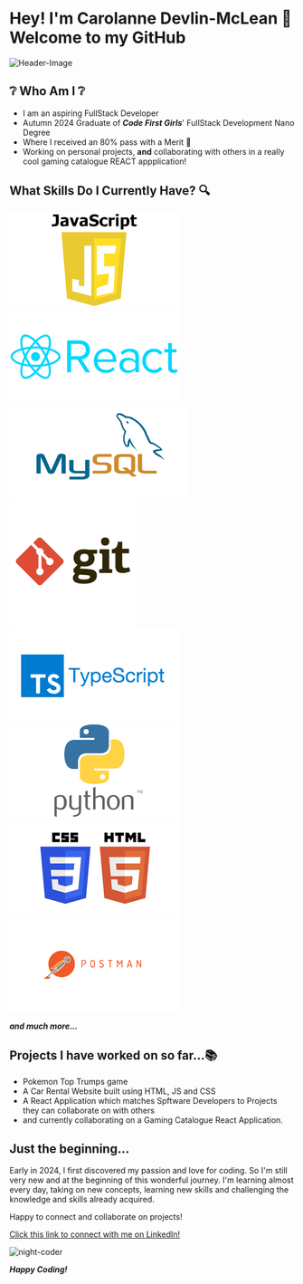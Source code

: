 # Hey! I'm Carolanne Devlin-McLean 👋 Welcome to my GitHub 

![Header-Image](../cdevm/images/header-image.jpg)

## ❔ **Who Am I** ❔

+ I am an aspiring FullStack Developer
+ Autumn 2024 Graduate of **_Code First Girls_**' FullStack Development Nano Degree
+ Where I received an 80% pass with a Merit 🥳
+ Working on personal projects, **and** collaborating with others in a really cool gaming catalogue REACT appplication!



## What Skills Do I Currently Have? 🔍

![js](./images/js.png) ![react](./images/react.png) ![swl](./images/mysql.png) 
![git](./images/git.png) ![ts](./images/ts.png) ![python](./images/python.png)
![html](./images/html_css.png) ![postman](./images/postman.png)

**_and much more..._**

## Projects I have worked on so far...📚

+ Pokemon Top Trumps game 
+ A Car Rental Website built using HTML, JS and CSS 
+ A React Application which matches Spftware Developers to Projects they can collaborate on with others 
+ and currently collaborating on a Gaming Catalogue React Application.

## Just the beginning... 
Early in 2024, I first discovered my passion and love for coding. So I'm still very new and at the beginning of this wonderful journey. I'm learning almost every day, taking on new concepts, learning new skills and challenging the knowledge and skills already acquired. 

Happy to connect and collaborate on projects! 

[Click this link to connect with me on LinkedIn!](https://www.linkedin.com/in/carolanne-devlin-mclean-9b283a30b/)

![night-coder](./images/night-coder.avif)

**_Happy Coding!_**




<!--
**cdevm/cdevm** is a ✨ _special_ ✨ repository because its `README.md` (this file) appears on your GitHub profile.

Here are some ideas to get you started:

- 🔭 I’m currently working on ...
- 🌱 I’m currently learning ...
- 👯 I’m looking to collaborate on ...
- 🤔 I’m looking for help with ...
- 💬 Ask me about ...
- 📫 How to reach me: ...
- 😄 Pronouns: ...
- ⚡ Fun fact: ...
-->
